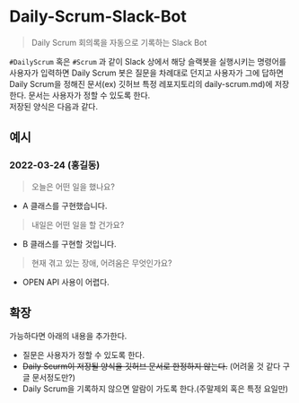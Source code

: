 # Daily-Scrum-Slack-Bot
> Daily Scrum 회의록을 자동으로 기록하는 Slack Bot

`#DailyScrum` 혹은 `#Scrum` 과 같이 Slack 상에서 해당 슬랙봇을 실행시키는 명령어를 사용자가 입력하면 Daily Scrum 봇은 질문을 차례대로 던지고 사용자가 그에 답하면 Daily Scrum을 정해진 문서(ex) 깃허브 특정 레포지토리의 daily-scrum.md)에 저장한다. 문서는 사용자가 정할 수 있도록 한다.
</br>
저장된 양식은 다음과 같다.

## 예시
### 2022-03-24 (홍길동)
> 오늘은 어떤 일을 했나요?
* A 클래스를 구현했습니다.
> 내일은 어떤 일을 할 건가요?
* B 클래스를 구현할 것입니다.
> 현재 겪고 있는 장애, 어려움은 무엇인가요?
* OPEN API 사용이 어렵다.

## 확장 
가능하다면 아래의 내용을 추가한다.
* 질문은 사용자가 정할 수 있도록 한다.
* ~~Daily Scurm이 저장될 양식을 깃허브 문서로 한정하지 않는다.~~ (어려울 것 같다 구글 문서정도만?)
* Daily Scrum을 기록하지 않으면 알람이 가도록 한다.(주말제외 혹은 특정 요일만)

